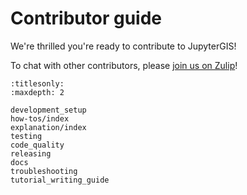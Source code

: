 # Contributor guide

We're thrilled you're ready to contribute to JupyterGIS!

To chat with other contributors, please
[join us on Zulip](https://jupyter.zulipchat.com/#narrow/channel/471314-geojupyter)!

```{toctree}
:titlesonly:
:maxdepth: 2

development_setup
how-tos/index
explanation/index
testing
code_quality
releasing
docs
troubleshooting
tutorial_writing_guide
```
